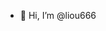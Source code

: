 - 👋 Hi, I’m @liou666
<!---
liou666/liou666 is a ✨ special ✨ repository because its `README.md` (this file) appears on your GitHub profile.
You can click the Preview link to take a look at your changes.
--->
